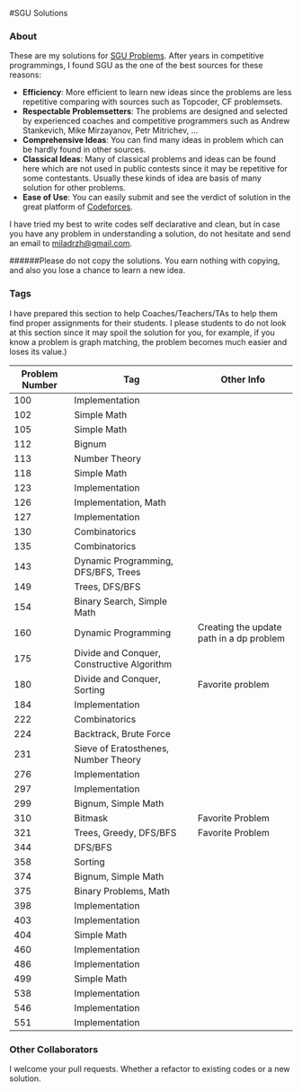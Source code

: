 #SGU Solutions


### About
These are my solutions for [SGU Problems](https://codeforces.com/problemsets/acmsguru). After years in competitive programmings, I found SGU as the one of the best sources for these reasons:

* **Efficiency**: More efficient to learn new ideas since the problems are less repetitive comparing with sources such as Topcoder, CF problemsets.   
* **Respectable Problemsetters**: The problems are designed and selected by experienced coaches and competitive programmers such as Andrew Stankevich, Mike Mirzayanov, Petr Mitrichev, ...
* **Comprehensive Ideas**: You can find many ideas in problem which can be hardly found in other sources.
* **Classical Ideas**: Many of classical problems and ideas can be found here which are not used in public contests since it may be repetitive for some contestants. Usually these kinds of idea are basis of many solution for other problems.
* **Ease of Use**: You can easily submit and see the verdict of solution in the great platform of [Codeforces](https://codeforces.com).

I have tried my best to write codes self declarative and clean, but in case you have any problem in understanding a solution, do not hesitate and send an email to miladrzh@gmail.com.

######Please do not copy the solutions. You earn nothing with copying, and also you lose a chance to learn a new idea.                                                           


### Tags
I have prepared this section to help Coaches/Teachers/TAs to help them find proper assignments for their students. I please students to do not look at this section since it may spoil the solution for you, for example, if you know a problem is graph matching, the problem becomes much easier and loses its value.)

Problem Number | Tag | Other Info
--- | --- | --- 
100 | Implementation 
102 | Simple Math 
105 | Simple Math
112 | Bignum
113 | Number Theory
118 | Simple Math 
123 | Implementation
126 | Implementation, Math
127 | Implementation
130 | Combinatorics 
135 | Combinatorics
143 | Dynamic Programming, DFS/BFS, Trees
149 | Trees, DFS/BFS
154 | Binary Search, Simple Math 
160 | Dynamic Programming | Creating the update path in a dp problem 
175 | Divide and Conquer, Constructive Algorithm
180 | Divide and Conquer, Sorting | Favorite problem
184 | Implementation 
222 | Combinatorics
224 | Backtrack, Brute Force
231 | Sieve of Eratosthenes, Number Theory
276 | Implementation
297 | Implementation
299 | Bignum, Simple Math
310 | Bitmask | Favorite Problem
321 | Trees, Greedy, DFS/BFS | Favorite Problem
344 | DFS/BFS
358 | Sorting 
374 | Bignum, Simple Math
375 | Binary Problems, Math
398 | Implementation 
403 | Implementation
404 | Simple Math 
460 | Implementation
486 | Implementation 
499 | Simple Math
538 | Implementation
546 | Implementation 
551 | Implementation


### Other Collaborators
I welcome your pull requests. Whether a refactor to existing codes or a new solution. 
